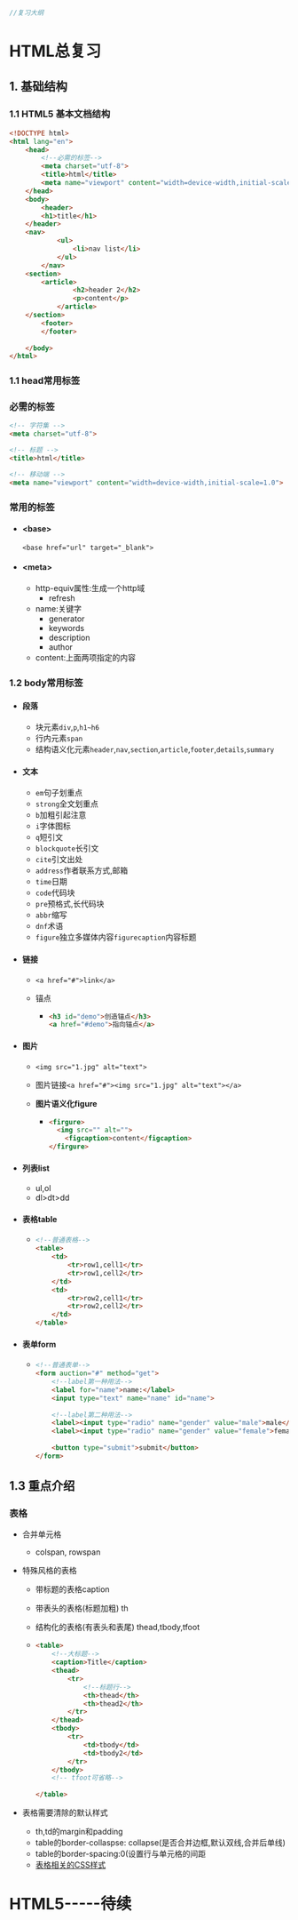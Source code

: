 ```js
//复习大纲
```





# HTML总复习



## 1. 基础结构



### 1.1 HTML5 基本文档结构

```html
<!DOCTYPE html>
<html lang="en">
	<head>
        <!--必需的标签-->
		<meta charset="utf-8">
		<title>html</title>
		<meta name="viewport" content="width=device-width,initial-scale=1.0">
	</head>
    <body>
    	<header>
		<h1>title</h1>
	</header>
	<nav>
            <ul>
                <li>nav list</li>
            </ul>
        </nav>
	<section>
	    <article>
            	<h2>header 2</h2>
                <p>content</p>
            </article>
	</section>
		<footer>
		</footer>	
    
    </body>
</html>
```

### 1.1 head常用标签

### **必需的标签**

```html
<!-- 字符集 -->
<meta charset="utf-8">

<!-- 标题 -->
<title>html</title>

<!-- 移动端 -->
<meta name="viewport" content="width=device-width,initial-scale=1.0">
```

###  **常用的标签**

+ #### \<base\>

  ```<base href="url" target="_blank">```

+ #### \<meta\>

  + http-equiv属性:生成一个http域
    + refresh
  + name:关键字
    + generator
    + keywords
    + description
    + author
  + content:上面两项指定的内容



### 1.2 body常用标签

+ #### 段落

  + 块元素`div`,`p`,`h1~h6`
  + 行内元素`span`
  + 结构语义化元素`header`,`nav`,`section`,`article`,`footer`,`details`,`summary`

+ #### 文本

  + `em`句子划重点
  + `strong`全文划重点
  + `b`加粗引起注意
  + `i`字体图标
  + `q`短引文
  + `blockquote`长引文
  + `cite`引文出处
  + `address`作者联系方式,邮箱
  + `time`日期
  + `code`代码块
  + `pre`预格式,长代码块
  + `abbr`缩写
  + `dnf`术语
  + `figure`独立多媒体内容`figurecaption`内容标题

+ #### 链接

  + `<a href="#">link</a>`

  + 锚点

    + ```html
      <h3 id="demo">创造锚点</h3>
      <a href="#demo">指向锚点</a>
      ```

+ #### 图片

  + `<img src="1.jpg" alt="text">`

  + 图片链接`<a href="#"><img src="1.jpg" alt="text"></a>`

  + **图片语义化figure**

    + ```html
      <firgure>
      	<img src="" alt="">
          <figcaption>content</figcaption>
      </firgure>
      ```

      

+ #### 列表list

  + ul,ol
  + dl>dt>dd

+ #### 表格table

  + ```html
    <!--普通表格-->
    <table>
    	<td>
        	<tr>row1,cell1</tr>
            <tr>row1,cell2</tr>
        </td>
        <td>
        	<tr>row2,cell1</tr>
            <tr>row2,cell2</tr>
        </td>
    </table>
    ```

+ #### 表单form

  + ```html
    <!--普通表单-->
    <form auction="#" method="get">
        <!--label第一种用法-->
    	<label for="name">name:</label>
        <input type="text" name="name" id="name">
       
        <!--label第二种用法-->
        <label><input type="radio" name="gender" value="male">male</label>
        <label><input type="radio" name="gender" value="female">female</label>
        
        <button type="submit">submit</button>
    </form>
    ```



## 1.3 重点介绍

### 表格

* 合并单元格

  * colspan, rowspan

* 特殊风格的表格

  * 带标题的表格caption

  * 带表头的表格(标题加粗) th

  * 结构化的表格(有表头和表尾) thead,tbody,tfoot

  * ```html
    <table>
        <!--大标题-->
        <caption>Title</caption>
        <thead>
        	<tr>
                <!--标题行-->
            	<th>thead</th>
                <th>thead2</th>
            </tr>
        </thead>
        <tbody>
        	<tr>
            	<td>tbody</td>
                <td>tbody2</td>
            </tr>
        </tbody>
        <!-- tfoot可省略-->
        
    </table>
    ```

* 表格需要清除的默认样式

  * th,td的margin和padding
  * table的border-collaspse: collapse(是否合并边框,默认双线,合并后单线)
  * table的border-spacing:0(设置行与单元格的间距
  * [表格相关的CSS样式](https://www.w3school.com.cn/cssref/index.asp#table)





# HTML5-----待续
